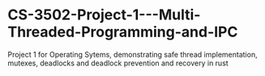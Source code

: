 # CS-3502-Project-1---Multi-Threaded-Programming-and-IPC
Project 1 for Operating Sytems, demonstrating safe thread implementation, mutexes, deadlocks and deadlock prevention and recovery in rust
